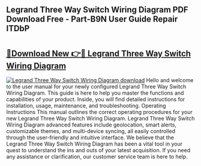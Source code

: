 ## Legrand Three Way Switch Wiring Diagram PDF Download Free - Part-B9N User Guide Repair ITDbP

# <h2><a href="http://dfokhh.blite.top/?on=Legrand+Three+Way+Switch+Wiring+Diagram">🔗Download New 👉🔴 Legrand Three Way Switch Wiring Diagram</a></h2>

[![Legrand Three Way Switch Wiring Diagram download](https://i.imgur.com/lujVjoI.png)](http://dfokhh.blite.top/?on=Legrand+Three+Way+Switch+Wiring+Diagram)
Hello and welcome to the user manual for your newly configured Legrand Three Way Switch Wiring Diagram. This guide is here to help you master the functions and capabilities of your product. Inside, you will find detailed instructions for installation, usage, maintenance, and troubleshooting. Operating Instructions This manual outlines the correct operating procedures for your new Legrand Three Way Switch Wiring Diagram. Legrand Three Way Switch Wiring Diagram advanced features include geolocation, smart alerts, customizable themes, and multi-device syncing, all easily controlled through the user-friendly and intuitive interface. We believe that the Legrand Three Way Switch Wiring Diagram has been a vital tool in your quest to understand the ins and outs of your latest acquisition. If you need any assistance or clarification, our customer service team is here to help.
